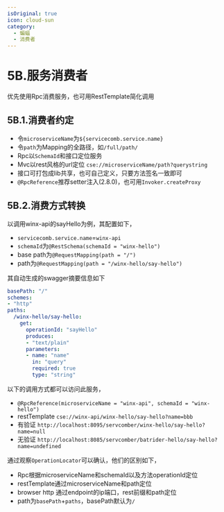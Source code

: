 ```yaml
---
isOriginal: true
icon: cloud-sun
category:
  - 蝙蝠
  - 消费者
---
```


# 5B.服务消费者

优先使用Rpc消费服务，也可用RestTemplate简化调用

## 5B.1.消费者约定

* 令`microserviceName`为`${servicecomb.service.name}`
* 令`path`为Mapping的全路径，如`/full/path/`
* Rpc以`SchemaId`和接口定位服务
* Mvc以rest风格的url定位 `cse://microserviceName/path?querystring`
* 接口可打包成lib共享，也可自己定义，只要方法签名一致即可
* `@RpcReference`推荐setter注入(2.8.0)，也可用`Invoker.createProxy`

## 5B.2.消费方式转换

以调用winx-api的sayHello为例，其配置如下，

* `servicecomb.service.name`=`winx-api`
* `schemaId`为`@RestSchema(schemaId = "winx-hello")`
* base path为`@RequestMapping(path = "/")`
* path为`@RequestMapping(path = "/winx-hello/say-hello")`

其自动生成的swagger摘要信息如下

```yml
basePath: "/"
schemes:
- "http"
paths:
  /winx-hello/say-hello:
    get:
      operationId: "sayHello"
      produces:
      - "text/plain"
      parameters:
      - name: "name"
        in: "query"
        required: true
        type: "string"
```

以下的调用方式都可以访问此服务，

* `@RpcReference(microserviceName = "winx-api", schemaId = "winx-hello")`
* restTemplate `cse://winx-api/winx-hello/say-hello?name=bbb`
* 有验证 `http://localhost:8095/servcomber/winx-hello/say-hello?name=null`
* 无验证 `http://localhost:8085/servcomber/batrider-hello/say-hello?name=undefined`

通过观察`OperationLocator`可以确认，他们的区别如下，

* Rpc根据microserviceName和schemaId以及方法operationId定位
* restTemplate通过microserviceName和path定位
* browser http 通过endpoint的ip端口，rest前缀和path定位
* path为`basePath`+`paths`，basePath默认为`/`
